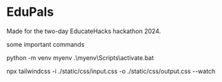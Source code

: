 # EduPals

Made for the two-day EducateHacks hackathon 2024.

some important commands

python -m venv myenv
.\myenv\Scripts\activate.bat

npx tailwindcss -i ./static/css/input.css -o ./static/css/output.css --watch
